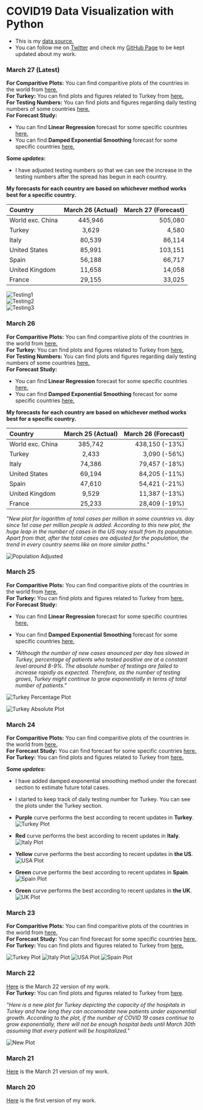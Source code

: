# COVID19 Data Visualization with Python

- This is my [data source.](https://ourworldindata.org/coronavirus-source-data)  
- You can follow me on [Twitter](https://twitter.com/BaturalpYalcin) and check my [GitHub Page](https://github.com/baturalpyalcinn) to be kept updated about my work.  

### March 27 (Latest)
**For Comparitive Plots:** You can find comparitive plots of the countries in the world from [here.](March_27/Covid19_March_27_Plots.html)  
**For Turkey:** You can find plots and figures related to Turkey from [here.](March_27/Covid19_March_27_Turkey.html)   
**For Testing Numbers:** You can find plots and figures regarding daily testing numbers of some countries [here.](March_27/Covid19_Testing.html)  
**For Forecast Study:** 
- You can find **Linear Regression** forecast for some specific countries [here.](March_27/Covid19_March_27_Forecast_LR.html)  
- You can find **Damped Exponential Smoothing** forecast for some specific countries [here.](March_27/Covid19_March_27_Forecast_ES.html)  

**Some *updates*:**  
- I have adjusted testing numbers so that we can see the increase in the testing numbers after the spread has begun in each country.

**My forecasts for each country are based on whichever method works best for a specific country.**


| Country      | March 26 (Actual) | March 27 (Forecast)    | 
| :---        |    :----:   |          ---: |
| World exc. China      | 445,946      |  505,080 |
| Turkey      | 3,629      | 4,580  | 
| Italy   | 80,539       |  86,114  | 
| United States      | 85,991      | 103,151  | 
| Spain   | 56,188       | 66,717   |  
| United Kingdom   | 11,658      | 14,058  |   
| France   | 29,155       | 33,025 |     


![Testing1](March_27/testing_1.PNG)  
![Testing2](March_27/testing_2.PNG)   
![Testing3](March_27/testing_3.PNG) 

### March 26
**For Comparitive Plots:** You can find comparitive plots of the countries in the world from [here.](March_26/Covid19_March_26_Plots.html)  
**For Turkey:** You can find plots and figures related to Turkey from [here.](March_26/Covid19_March_26_Turkey.html)   
**For Testing Numbers:** You can find plots and figures regarding daily testing numbers of some countries [here.](March_26/Covid19_Testing.html)  
**For Forecast Study:** 
- You can find **Linear Regression** forecast for some specific countries [here.](March_26/Covid19_March_26_Forecast_LR.html)  
- You can find **Damped Exponential Smoothing** forecast for some specific countries [here.](March_26/Covid19_March_26_Forecast_ES.html)  

**My forecasts for each country are based on whichever method works best for a specific country.**


| Country      | March 25 (Actual) | March 26 (Forecast)    | 
| :---        |    :----:   |          ---: |
| World exc. China      | 385,742      |  438,150 (-13%) |
| Turkey      | 2,433      |  3,090 (-56%) | 
| Italy   | 74,386       | 79,457 (-18%)    | 
| United States      | 69,194       | 84,205 (-11%)  | 
| Spain   | 47,610       | 54,421  (-21%)   |  
| United Kingdom   | 9,529      |  11,387 (-13%) |   
| France   | 25,233       | 28,409 (-19%) |     

*"New plot for logarithm of total cases per million in some countries vs. day since 1st case per million people is added. According to this new plot, the huge leap in the number of cases in the US may result from its population. Apart from that, after the total cases are adjusted for the population, the trend in every country seems like on more similar paths."*

![Population Adjusted](March_26/population_adjusted.PNG) 

### March 25
**For Comparitive Plots:** You can find comparitive plots of the countries in the world from [here.](March_25/Covid19_March_25_Plots.html)  
**For Turkey:** You can find plots and figures related to Turkey from [here.](March_25/Covid19_March_25_Turkey.html)   
**For Forecast Study:** 
- You can find **Linear Regression** forecast for some specific countries [here.](March_25/Covid19_March_25_Forecast_LR.html)  
- You can find **Damped Exponential Smoothing** forecast for some specific countries [here.](March_25/Covid19_March_25_Forecast_ES.html)  

- *"Although the number of new cases anounced per day has slowed in Turkey, percentage of patients who tested positive are at a constant level around 8-9%. The absolute number of testings are failed to increase rapidly as expected. Therefore, as the number of testing grows, Turkey might continue to grow exponentially in terms of total number of patients."*  

![Turkey Percentage Plot](March_25/turkey_percentage.PNG)  

![Turkey Absolute Plot](March_25/turkey_absolute.PNG)  

### March 24
**For Comparitive Plots:** You can find comparitive plots of the countries in the world from [here.](March_24/Covid19_March_24_Plots.html)  
**For Forecast Study:** You can find forecast for some specific countries [here.](March_24/Covid19_March_24_Forecast.html)  
**For Turkey:** You can find plots and figures related to Turkey from [here.](March_24/Covid19_March_24_Turkey.html)   

**Some *updates*:**  
- I have added damped exponential smoothing method under the forecast section to estimate future total cases.
- I started to keep track of daily testing number for Turkey. You can see the plots under the Turkey section.  

- **Purple** curve performs the best according to recent updates in **Turkey**.    
![Turkey Plot](March_24/turkey_purple.PNG)  

- **Red** curve performs the best according to recent updates in **Italy**.  
![Italy Plot](March_24/italy_red.PNG)  

- **Yellow** curve performs the best according to recent updates in **the US**.  
![USA Plot](March_24/us_yellow.PNG)  

- **Green** curve performs the best according to recent updates in **Spain**.  
![Spain Plot](March_24/spain_green.PNG)    

- **Green** curve performs the best according to recent updates in **the UK**.  
![UK Plot](March_24/uk_green.PNG)  

### March 23
**For Comparitive Plots:** You can find comparitive plots of the countries in the world from [here.](March_23/Covid19_March_23_Plots.html)  
**For Forecast Study:** You can find forecast for some specific countries [here.](March_23/Covid19_March_23_Forecast.html)  
**For Turkey:** You can find plots and figures related to Turkey from [here.](March_23/Covid19_March_23_Turkey.html)    


![Turkey Plot](March_23/turkey_forecast.PNG)
![Italy Plot](March_23/italy_forecast.PNG)
![USA Plot](March_23/us_forecast.PNG)
![Spain Plot](March_23/spain_forecast.PNG)

### March 22
[Here](Covid19_March_22.html) is the March 22 version of my work.  
**For Turkey:** You can find plots and figures related to Turkey from [here](Covid19_March_22_Turkey.html).  

*"Here is a new plot for Turkey depicting the capacity of the hospitals in Turkey and how long they can accomodate new patients under exponential growth. According to the plot, if the number of COVID 19 cases continue to grow exponentially, there will not be enough hospital beds until March 30th assuming that every patient will be hospitalized."*  

![New Plot](new_plot.PNG)

### March 21
[Here](Covid19_March_21.html) is the March 21 version of my work.


### March 20
[Here](Covid19_March_20.html) is the first version of my work.


